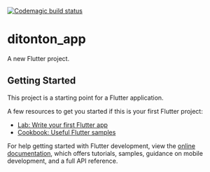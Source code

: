[![Codemagic build status](https://api.codemagic.io/apps/662f54680dcd03554f3ff6f0/sample-workflow/status_badge.svg)](https://codemagic.io/apps/662f54680dcd03554f3ff6f0/sample-workflow/latest_build)
# ditonton_app

A new Flutter project.

## Getting Started

This project is a starting point for a Flutter application.

A few resources to get you started if this is your first Flutter project:

- [Lab: Write your first Flutter app](https://docs.flutter.dev/get-started/codelab)
- [Cookbook: Useful Flutter samples](https://docs.flutter.dev/cookbook)

For help getting started with Flutter development, view the
[online documentation](https://docs.flutter.dev/), which offers tutorials,
samples, guidance on mobile development, and a full API reference.
